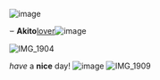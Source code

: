 
![image](https://github.com/user-attachments/assets/01efe0a8-ce0a-4266-905e-9f4645736558)

 ⏖
 **Akito**<ins>lover</ins>![image](https://github.com/user-attachments/assets/e898d7b5-1dc5-4eb7-bfb1-61a9951f0715)

![IMG_1904](https://github.com/user-attachments/assets/1477522d-7904-4caf-84b0-9a20056cecbd)

*have* a **nice** day!
 ![image](https://github.com/user-attachments/assets/3ca2cc35-9aec-4a48-9d5c-75f1ac2065fa)
![IMG_1909](https://github.com/user-attachments/assets/cb3dbad5-1d80-46a8-9eba-3deabe96e25f)

